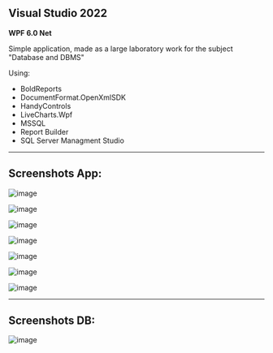 ## Visual Studio 2022 
<b>WPF 6.0 Net</b>

Simple application, made as a large laboratory work for the subject "Database and DBMS"

Using:
- BoldReports
- DocumentFormat.OpenXmlSDK
- HandyControls
- LiveCharts.Wpf
- MSSQL
- Report Builder
- SQL Server Managment Studio

___
## Screenshots App:

![image](https://github.com/FxFurEN/broadcaster-app/assets/114875125/9c715279-5560-428c-8b9f-040e65e4fcc0)

![image](https://github.com/FxFurEN/broadcaster-app/assets/114875125/d6e0f039-a48d-4078-9be0-223842ce9054)

![image](https://github.com/FxFurEN/broadcaster-app/assets/114875125/95ae9bb4-c027-4aa3-ba1f-6b4241324f72)

![image](https://github.com/FxFurEN/broadcaster-app/assets/114875125/a7bf477a-38c6-40be-a219-f37b9f422841)

![image](https://github.com/FxFurEN/broadcaster-app/assets/114875125/ea34d404-0472-4696-86f6-1ec0ad0485c2)

![image](https://github.com/FxFurEN/broadcaster-app/assets/114875125/52e8f221-8419-4c63-88f1-7f381cd45bf8)

![image](https://github.com/FxFurEN/broadcaster-app/assets/114875125/65052dc2-6055-4619-8266-8649ce115aae)

___
##  Screenshots DB:

![image](https://github.com/FxFurEN/broadcaster-app/assets/114875125/77810483-ec44-4bfb-86b2-31e36799b55b)
